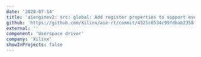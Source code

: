 ```yaml
---
date: '2020-07-14'
title: 'aienginev2: src: global: Add register properties to support event broadcast, PC events, and group events'
github: 'https://github.com/Xilinx/aie-rt/commit/4521c6534c99fdbab2358fee29f161b3a7d016e6'
external: ''
component: 'Userspace driver'
company: 'Xilinx'
showInProjects: false
---
```

